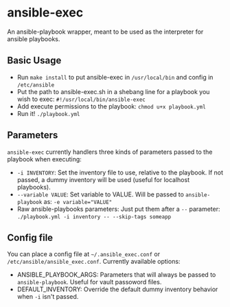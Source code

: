 ansible-exec
============
An ansible-playbook wrapper, meant to be used as the interpreter for ansible playbooks.

## Basic Usage
* Run `make install` to put ansible-exec in `/usr/local/bin` and config in `/etc/ansible`
* Put the path to ansible-exec.sh in a shebang line for a playbook you wish to exec: `#!/usr/local/bin/ansible-exec`
* Add execute permissions to the playbook: `chmod u+x playbook.yml`
* Run it! `./playbook.yml`

## Parameters
`ansible-exec` currently handlers three kinds of parameters passed to the playbook when executing:
* `-i INVENTORY`: Set the inventory file to use, relative to the playbook. If not passed, a dummy inventory will be used (useful for localhost playbooks).
* `--variable VALUE`: Set variable to VALUE. Will be passed to `ansible-playbook` as: `-e variable="VALUE"`
* Raw ansible-playbooks parameters: Just put them after a `--` parameter: `./playbook.yml -i inventory -- --skip-tags someapp`

## Config file
You can place  a config file at `~/.ansible_exec.conf` or `/etc/ansible/ansible_exec.conf`. Currently available options:
* ANSIBLE_PLAYBOOK_ARGS: Parameters that will always be passed to `ansible-playbook`. Useful for vault passoword files.
* DEFAULT_INVENTORY: Override the default dummy inventory behavior when `-i` isn't passed.
